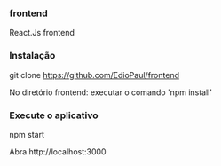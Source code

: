 ### frontend
React.Js frontend

### Instalação
git clone https://github.com/EdioPaul/frontend

No diretório frontend: executar o comando 'npm install'

### Execute o aplicativo
npm start

Abra http://localhost:3000
